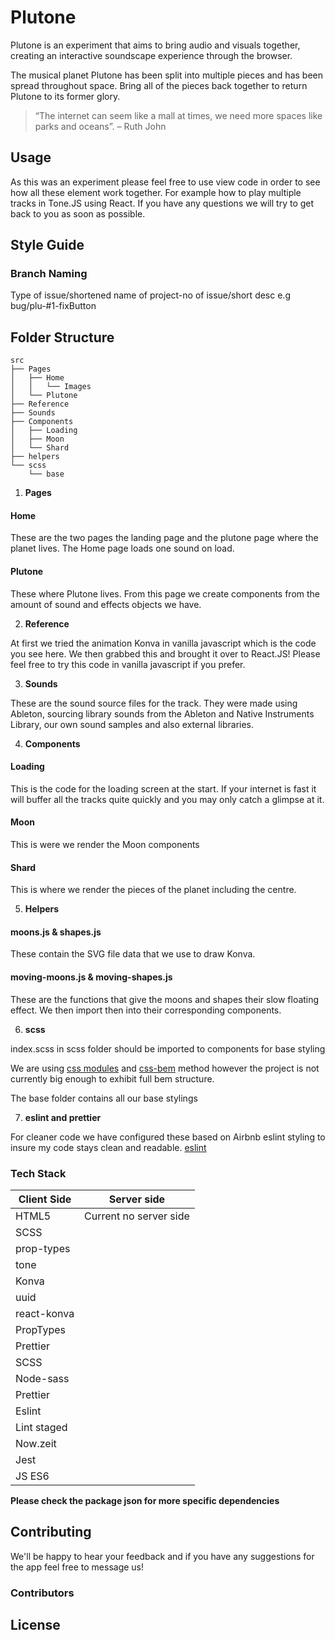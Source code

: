 # Plutone

Plutone is an experiment that aims to bring audio and visuals together, creating an interactive soundscape experience through the browser.

The musical planet Plutone has been split into multiple pieces and has been spread throughout space. Bring all of the pieces back together to return Plutone to its former glory.

> “The internet can seem like a mall at times, we need more spaces like parks and oceans”. – Ruth John

## Usage

As this was an experiment please feel free to use view code in order to see how all these
element work together. For example how to play multiple tracks in Tone.JS using React.
If you have any questions we will try to get back to you as soon as possible.

## Style Guide

### Branch Naming

Type of issue/shortened name of project-no of issue/short desc
e.g bug/plu-#1-fixButton

## Folder Structure

```
src
├── Pages
│   ├── Home
│   │   └── Images
│   └── Plutone
├── Reference
├── Sounds
├── Components
│   ├── Loading
│   ├── Moon
│   └── Shard
├── helpers
└── scss
    └── base
```

1. **Pages**

#### Home

These are the two pages the landing page and the plutone page where the planet lives.
The Home page loads one sound on load.

#### Plutone

These where Plutone lives. From this page we create components from the amount of sound and effects
objects we have.

2. **Reference**

At first we tried the animation Konva in vanilla javascript which is the code you see here. We then grabbed
this and brought it over to React.JS! Please feel free to try this code in vanilla javascript if you prefer.

3. **Sounds**

These are the sound source files for the track. They were made using Ableton, sourcing library sounds from the Ableton and Native Instruments Library, our own sound samples and also external libraries.

4. **Components**

#### Loading

This is the code for the loading screen at the start. If your internet is fast it will buffer all the tracks quite quickly and you may only catch a glimpse at it.

#### Moon

This is were we render the Moon components

#### Shard

This is where we render the pieces of the planet including the centre.

5. **Helpers**

#### moons.js & shapes.js

These contain the SVG file data that we use to draw Konva.

#### moving-moons.js & moving-shapes.js

These are the functions that give the moons and shapes their slow floating effect. We then import then into their corresponding components.

6. **scss**

index.scss in scss folder should be imported to components for base styling

We are using [css modules](https://facebook.github.io/create-react-app/docs/adding-a-css-modules-stylesheet) and [css-bem](https://css-tricks.com/bem-101/) method however the project is not currently big enough to exhibit full bem structure.

The base folder contains all our base stylings

7. **eslint and prettier**

For cleaner code we have configured these based on Airbnb eslint styling to insure my code stays clean
and readable. [eslint](https://www.npmjs.com/package/eslint-config-airbnb)

### Tech Stack

| Client Side | Server side            |
| ----------- | ---------------------- |
| HTML5       | Current no server side |
| SCSS        |
| prop-types  |
| tone        |
| Konva       |
| uuid        |
| react-konva |
| PropTypes   |
| Prettier    |
| SCSS        |
| Node-sass   |
| Prettier    |
| Eslint      |
| Lint staged |
| Now.zeit    |
| Jest        |
| JS ES6      |

**Please check the package json for more specific dependencies**

## Contributing

We'll be happy to hear your feedback and if you have any suggestions for the app
feel free to message us!

### Contributors

## License
